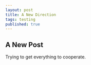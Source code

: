```yaml
---
layout: post
title: A New Direction
tags: testing
published: true
---
```


## A New Post

Trying to get everything to cooperate.
